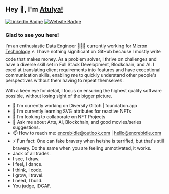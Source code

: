 
## Hey 👋, I'm [Atulya!](https://github.com/encrebidle/)

[![Linkedin Badge](https://img.shields.io/badge/LinkedIn-0077B5?style=for-the-badge&logo=linkedin&logoColor=white)](https://www.linkedin.com/in/encrebidle/)
[![Website Badge](https://img.shields.io/badge/website-000000?style=for-the-badge&logo=About.me&logoColor=white)](https://encrebidle.com)

### Glad to see you here! &nbsp; 

I'm an enthusiastic Data Engineer 👨🏻‍💻 currently working for [Micron Technology](https://micron.com) ⚡. I have nothing significant on GitHub because I mostly write code that makes money. As a problem solver, I thrive on challenges and have a diverse skill set in Full Stack Development, Blockchain, and AI. I excel at translating client requirements into features and have exceptional communication skills, enabling me to quickly understand other people's perspectives without them having to repeat themselves.

With a keen eye for detail, I focus on ensuring the highest quality software possible, without losing sight of the bigger picture.

- 🔭 I’m currently working on Diversity Glitch | foundation.app
- 🌱 I’m currently learning SVG attributes for reactive NFTs
- 👯 I’m looking to collaborate on NFT Projects
- 💬 Ask me about Arts, AI, Blockchain, and good movies/series suggestions.
- 📫 How to reach me: encrebidle@outlook.com | hello@encrebidle.com
- ⚡ Fun fact: One can fake bravery when he/she is terrified, but that's still bravery. Do the same when you are feeling unmotivated, it works.
- Jack of all trades.
- I see, I draw.
- I feel, I dance.
- I think, I code.
- I grow, I travel.
- I need, I build.
- You judge, IDGAF.


<!--

- 🔭 I’m currently working on ...
- 🌱 I’m currently learning ...
- 👯 I’m looking to collaborate on ...
- 🤔 I’m looking for help with ...
- 💬 Ask me about ...
- 📫 How to reach me: ...
- 😄 Pronouns: ...
- ⚡ Fun fact: ...
-->
